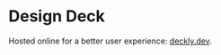 # Design Deck

Hosted online for a better user experience: [deckly.dev](https://deckly.dev/designdeck).
